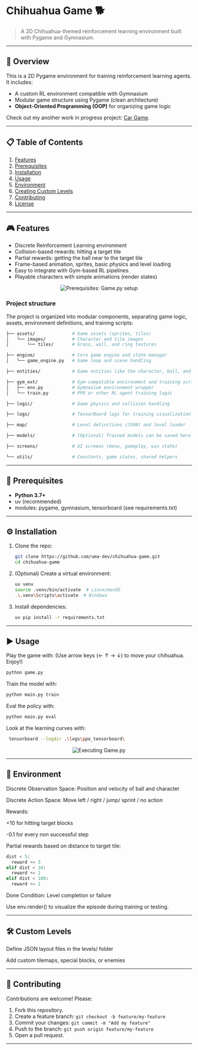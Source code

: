 # Chihuahua Game 🐕

> A 2D Chihuahua-themed reinforcement learning environment built with Pygame and Gymnasium.

---

## 🚀 Overview

This is a 2D Pygame environment for training reinforcement learning agents. It includes:

* A custom RL environment compatible with Gymnasium
* Modular game structure using Pygame (clean architecture)
* **Object-Oriented Programming (OOP)** for organizing game logic

Check out my another work in progress project: [Car Game](https://github.com/uma-dev/car-game).

---

## 📋 Table of Contents

1. [Features](#-features)
2. [Prerequisites](#-prerequisites)
3. [Installation](#-installation)
4. [Usage](#-usage)
5. [Environment](#-environment)
6. [Creating Custom Levels](#-custom-levels)
7. [Contributing](#-contributing)
8. [License](#-license)

---

## 🎮 Features

* Discrete Reinforcement Learning environment
* Collision-based rewards: hitting a target tile
* Partial rewards: getting the ball near to the target tile
* Frame-based animation, sprites, basic physics and level loading
* Easy to integrate with Gym-based RL pipelines
* Playable characters with simple animations (render states)

<p align="center">
  <img alt="Prerequisites: Game.py setup" src="https://user-images.githubusercontent.com/22565959/215545981-3a106e1a-6674-49c9-b493-a059da383bf4.png">
</p>

### Project structure

The project is organized into modular components, separating game logic, assets, environment definitions, and training scripts:

``` bash
├── assets/              # Game assets (sprites, tiles)
│   └── images/          # Character and tile images
│       └── tiles/       # Grass, wall, and ring textures

├── engine/              # Core game engine and state manager
│   └── game_engine.py   # Game loop and scene handling

├── entities/            # Game entities like the character, ball, and target

├── gym_ext/             # Gym-compatible environment and training script
│   ├── env.py           # Gymnasium environment wrapper
│   └── train.py         # PPO or other RL agent training logic

├── logic/               # Game physics and collision handling

├── logs/                # TensorBoard logs for training visualization

├── map/                 # Level definitions (JSON) and level loader

├── models/              # (Optional) Trained models can be saved here

├── screens/             # UI screens (menu, gameplay, win state)

└── utils/               # Constants, game states, shared helpers
```

---

## 🔧 Prerequisites

* **Python 3.7+**
* uv (recommended)
* modules: pygame, gymnasium, tensorboard (see requirements.txt)

---

## ⚙️ Installation

1. Clone the repo:

   ```bash
   git clone https://github.com/uma-dev/chihuahua-game.git
   cd chihuahua-game
   ```

2. (Optional) Create a virtual environment:

   ```bash
   uv venv 
   source .venv/bin/activate  # Linux/macOS
   .\.venv\Scripts\activate  # Windows
   ```

3. Install dependencies:

   ```bash
   uv pip install -r requirements.txt
   ```

---

## ▶️ Usage

Play the game with: (Use arrow keys (← ↑ → ↓) to move your chihuahua. Enjoy!)

```bash
python game.py
```

Train the model with:

```bash
python main.py train 
```

Eval the policy with:

```bash
python main.py eval
```

Look at the learning curves with:

```bash
 tensorboard --logdir .\logs\ppo_tensorboard\
```

<p align="center">
  <img
    alt="Executing Game.py"
    src="https://github.com/user-attachments/assets/c1a2b0e9-e0c5-4c65-a7fc-e1becbb1da64">
</p>

---

## 🧠 Environment

Discrete Observation Space: Position and velocity of ball and character

Discrete Action Space: Move left / right / jump/ sprint / no action

Rewards:

+10 for hitting target blocks

-0.1 for every non successful step

Partial rewards based on distance to target tile:

``` python
dist < 5:
  reward += 3
elif dist < 10:
  reward += 2
elif dist < 100:
  reward += 1

```

Done Condition: Level completion or failure

Use env.render() to visualize the episode during training or testing.

---

## 🛠️ Custom Levels

Define JSON layout files in the levels/ folder

Add custom tilemaps, special blocks, or enemies

---

## 🤝 Contributing

Contributions are welcome! Please:

1. Fork this repository.
2. Create a feature branch: `git checkout -b feature/my-feature`
3. Commit your changes: `git commit -m "Add my feature"`
4. Push to the branch: `git push origin feature/my-feature`
5. Open a pull request.

---
